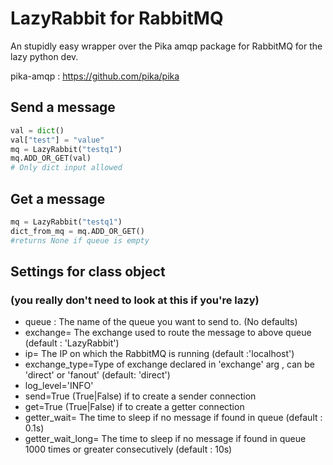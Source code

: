 # LazyRabbit for RabbitMQ
An stupidly easy wrapper over the Pika amqp package for RabbitMQ for the lazy python dev.

pika-amqp : https://github.com/pika/pika

## Send a message 

```python
val = dict()
val["test"] = "value"    
mq = LazyRabbit("testq1")
mq.ADD_OR_GET(val)
# Only dict input allowed
```    



## Get a message 

```python
mq = LazyRabbit("testq1")
dict_from_mq = mq.ADD_OR_GET()
#returns None if queue is empty
 ```


 ## Settings for class object 
 ### (you really don't need to look at this if you're lazy)


* queue : The name of the queue you want to send to. (No defaults)
* exchange= The exchange used to route the message to above queue (default : 'LazyRabbit')
* ip= The IP on which the RabbitMQ is running (default :'localhost')
* exchange_type=Type of exchange declared in 'exchange' arg , can be 'direct' or 'fanout'  (default: 'direct') 
* log_level='INFO'
* send=True (True|False) if to create a sender connection
* get=True  (True|False) if to create a getter connection
* getter_wait= The time to sleep if no message if found in queue (default : 0.1s)
* getter_wait_long= The time to sleep if no message if found in queue 1000  times or greater consecutively  (default : 10s)


